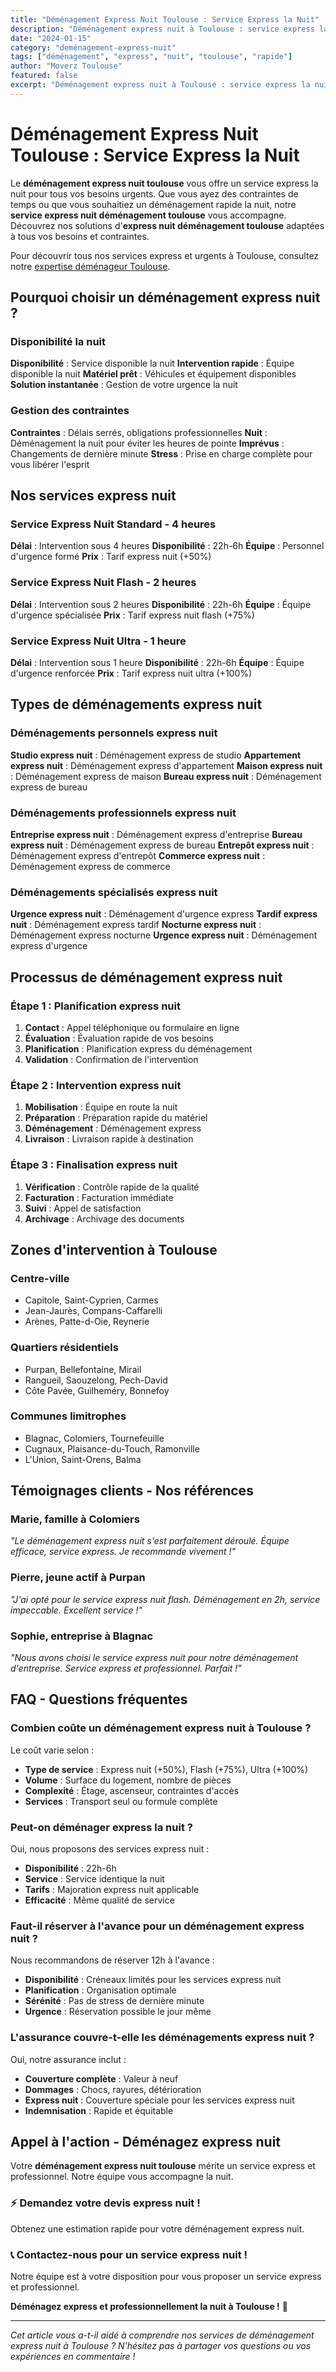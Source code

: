 ```yaml
---
title: "Déménagement Express Nuit Toulouse : Service Express la Nuit"
description: "Déménagement express nuit à Toulouse : service express la nuit. Intervention rapide, équipe disponible, solution instantanée. Devis gratuit."
date: "2024-01-15"
category: "deménagement-express-nuit"
tags: ["déménagement", "express", "nuit", "toulouse", "rapide"]
author: "Moverz Toulouse"
featured: false
excerpt: "Déménagement express nuit à Toulouse : service express la nuit. Intervention rapide, équipe disponible, solution instantanée."
---
```


# Déménagement Express Nuit Toulouse : Service Express la Nuit

Le **déménagement express nuit toulouse** vous offre un service express la nuit pour tous vos besoins urgents. Que vous ayez des contraintes de temps ou que vous souhaitiez un déménagement rapide la nuit, notre **service express nuit déménagement toulouse** vous accompagne. Découvrez nos solutions d'**express nuit déménagement toulouse** adaptées à tous vos besoins et contraintes.

Pour découvrir tous nos services express et urgents à Toulouse, consultez notre [expertise déménageur Toulouse](/blog/demenageur/demenageur-toulouse).

## Pourquoi choisir un déménagement express nuit ?

### Disponibilité la nuit

**Disponibilité** : Service disponible la nuit
**Intervention rapide** : Équipe disponible la nuit
**Matériel prêt** : Véhicules et équipement disponibles
**Solution instantanée** : Gestion de votre urgence la nuit

### Gestion des contraintes

**Contraintes** : Délais serrés, obligations professionnelles
**Nuit** : Déménagement la nuit pour éviter les heures de pointe
**Imprévus** : Changements de dernière minute
**Stress** : Prise en charge complète pour vous libérer l'esprit

## Nos services express nuit

### Service Express Nuit Standard - 4 heures

**Délai** : Intervention sous 4 heures
**Disponibilité** : 22h-6h
**Équipe** : Personnel d'urgence formé
**Prix** : Tarif express nuit (+50%)

### Service Express Nuit Flash - 2 heures

**Délai** : Intervention sous 2 heures
**Disponibilité** : 22h-6h
**Équipe** : Équipe d'urgence spécialisée
**Prix** : Tarif express nuit flash (+75%)

### Service Express Nuit Ultra - 1 heure

**Délai** : Intervention sous 1 heure
**Disponibilité** : 22h-6h
**Équipe** : Équipe d'urgence renforcée
**Prix** : Tarif express nuit ultra (+100%)

## Types de déménagements express nuit

### Déménagements personnels express nuit

**Studio express nuit** : Déménagement express de studio
**Appartement express nuit** : Déménagement express d'appartement
**Maison express nuit** : Déménagement express de maison
**Bureau express nuit** : Déménagement express de bureau

### Déménagements professionnels express nuit

**Entreprise express nuit** : Déménagement express d'entreprise
**Bureau express nuit** : Déménagement express de bureau
**Entrepôt express nuit** : Déménagement express d'entrepôt
**Commerce express nuit** : Déménagement express de commerce

### Déménagements spécialisés express nuit

**Urgence express nuit** : Déménagement d'urgence express
**Tardif express nuit** : Déménagement express tardif
**Nocturne express nuit** : Déménagement express nocturne
**Urgence express nuit** : Déménagement express d'urgence

## Processus de déménagement express nuit

### Étape 1 : Planification express nuit

1. **Contact** : Appel téléphonique ou formulaire en ligne
2. **Évaluation** : Évaluation rapide de vos besoins
3. **Planification** : Planification express du déménagement
4. **Validation** : Confirmation de l'intervention

### Étape 2 : Intervention express nuit

1. **Mobilisation** : Équipe en route la nuit
2. **Préparation** : Préparation rapide du matériel
3. **Déménagement** : Déménagement express
4. **Livraison** : Livraison rapide à destination

### Étape 3 : Finalisation express nuit

1. **Vérification** : Contrôle rapide de la qualité
2. **Facturation** : Facturation immédiate
3. **Suivi** : Appel de satisfaction
4. **Archivage** : Archivage des documents

## Zones d'intervention à Toulouse

### Centre-ville
- Capitole, Saint-Cyprien, Carmes
- Jean-Jaurès, Compans-Caffarelli
- Arènes, Patte-d-Oie, Reynerie

### Quartiers résidentiels
- Purpan, Bellefontaine, Mirail
- Rangueil, Saouzelong, Pech-David
- Côte Pavée, Guilheméry, Bonnefoy

### Communes limitrophes
- Blagnac, Colomiers, Tournefeuille
- Cugnaux, Plaisance-du-Touch, Ramonville
- L'Union, Saint-Orens, Balma

## Témoignages clients - Nos références

### Marie, famille à Colomiers
*"Le déménagement express nuit s'est parfaitement déroulé. Équipe efficace, service express. Je recommande vivement !"*

### Pierre, jeune actif à Purpan
*"J'ai opté pour le service express nuit flash. Déménagement en 2h, service impeccable. Excellent service !"*

### Sophie, entreprise à Blagnac
*"Nous avons choisi le service express nuit pour notre déménagement d'entreprise. Service express et professionnel. Parfait !"*

## FAQ - Questions fréquentes

### Combien coûte un déménagement express nuit à Toulouse ?

Le coût varie selon :
- **Type de service** : Express nuit (+50%), Flash (+75%), Ultra (+100%)
- **Volume** : Surface du logement, nombre de pièces
- **Complexité** : Étage, ascenseur, contraintes d'accès
- **Services** : Transport seul ou formule complète

### Peut-on déménager express la nuit ?

Oui, nous proposons des services express nuit :
- **Disponibilité** : 22h-6h
- **Service** : Service identique la nuit
- **Tarifs** : Majoration express nuit applicable
- **Efficacité** : Même qualité de service

### Faut-il réserver à l'avance pour un déménagement express nuit ?

Nous recommandons de réserver 12h à l'avance :
- **Disponibilité** : Créneaux limités pour les services express nuit
- **Planification** : Organisation optimale
- **Sérénité** : Pas de stress de dernière minute
- **Urgence** : Réservation possible le jour même

### L'assurance couvre-t-elle les déménagements express nuit ?

Oui, notre assurance inclut :
- **Couverture complète** : Valeur à neuf
- **Dommages** : Chocs, rayures, détérioration
- **Express nuit** : Couverture spéciale pour les services express nuit
- **Indemnisation** : Rapide et équitable

## Appel à l'action - Déménagez express nuit

Votre **déménagement express nuit toulouse** mérite un service express et professionnel. Notre équipe vous accompagne la nuit.

### ⚡ **Demandez votre devis express nuit !**

Obtenez une estimation rapide pour votre déménagement express nuit.

### 📞 **Contactez-nous pour un service express nuit !**

Notre équipe est à votre disposition pour vous proposer un service express et professionnel.

**Déménagez express et professionnellement la nuit à Toulouse !** 🚚

---

*Cet article vous a-t-il aidé à comprendre nos services de déménagement express nuit à Toulouse ? N'hésitez pas à partager vos questions ou vos expériences en commentaire !*

